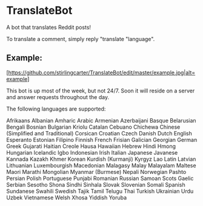 # TranslateBot

A bot that translates Reddit posts! 

To translate a comment, simply reply "translate "language". 

## Example:

[https://github.com/stirlingcarter/TranslateBot/edit/master/example.jpg|alt=example]

This bot is up most of the week, but not 24/7. Soon it will reside on a server and answer requests throughout the day. 

The following languages are supported: 

Afrikaans
Albanian
Amharic
Arabic
Armenian
Azerbaijani
Basque
Belarusian
Bengali
Bosnian
Bulgarian
Kriolu
Catalan
Cebuano
Chichewa
Chinese (Simplified and Traditional)
Corsican
Croatian
Czech
Danish
Dutch
English
Esperanto
Estonian
Filipino
Finnish
French
Frisian
Galician
Georgian
German
Greek
Gujarati
Haitian Creole
Hausa
Hawaiian
Hebrew
Hindi
Hmong
Hungarian
Icelandic
Igbo
Indonesian
Irish
Italian
Japanese
Javanese
Kannada
Kazakh
Khmer
Korean
Kurdish (Kurmanji)
Kyrgyz
Lao
Latin
Latvian
Lithuanian
Luxembourgish
Macedonian
Malagasy
Malay
Malayalam
Maltese
Maori
Marathi
Mongolian
Myanmar (Burmese)
Nepali
Norwegian
Pashto
Persian
Polish
Portuguese
Punjabi
Romanian
Russian
Samoan
Scots Gaelic
Serbian
Sesotho
Shona
Sindhi
Sinhala
Slovak
Slovenian
Somali
Spanish
Sundanese
Swahili
Swedish
Tajik
Tamil
Telugu
Thai
Turkish
Ukrainian
Urdu
Uzbek
Vietnamese
Welsh
Xhosa
Yiddish
Yoruba
